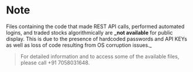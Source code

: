 # Note
Files containing the code that made REST API calls, performed automated logins, and traded stocks algorithmically are **_not available** for public display. This is due to the presence of  hardcoded passwords and API KEYs as well as loss of code resulting from  OS corruption issues._  
> For detailed information and to access some of the available files, please call +91 7058031648.  

